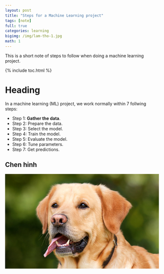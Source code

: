 ```yaml
---
layout: post
title: "Steps for a Machine Learning project"
tags: [note]
full: true
categories: learning
bigimg: /img/lam-tho-1.jpg
math: 1
---
```


This is a short note of steps to follow when doing a machine learning project.

{% include toc.html %}

# Heading

In a machine learning (ML) project, we work normally within 7 follwing steps:
- Step 1: **Gather the data**.
- Step 2: Prepare the data.
- Step 3: Select the model.
- Step 4: Train the model.
- Step 5: Evaluate the model.
- Step 6: Tune parameters.
- Step 7: Get predictions.



## Chen hinh

![Mieu ta cho hinh](/img/post/hinh_mau.jpg)
